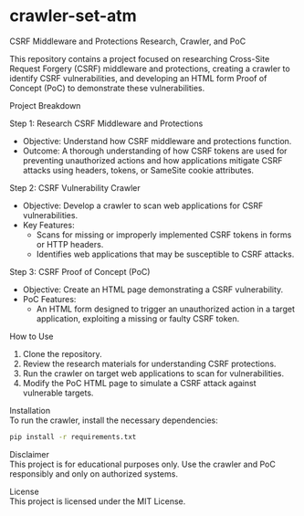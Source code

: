 # crawler-set-atm

CSRF Middleware and Protections Research, Crawler, and PoC

This repository contains a project focused on researching Cross-Site Request Forgery (CSRF) middleware and protections, creating a crawler to identify CSRF vulnerabilities, and developing an HTML form Proof of Concept (PoC) to demonstrate these vulnerabilities.

Project Breakdown

Step 1: Research CSRF Middleware and Protections  
- Objective: Understand how CSRF middleware and protections function.  
- Outcome: A thorough understanding of how CSRF tokens are used for preventing unauthorized actions and how applications mitigate CSRF attacks using headers, tokens, or SameSite cookie attributes.

Step 2: CSRF Vulnerability Crawler  
- Objective: Develop a crawler to scan web applications for CSRF vulnerabilities.  
- Key Features:  
  - Scans for missing or improperly implemented CSRF tokens in forms or HTTP headers.  
  - Identifies web applications that may be susceptible to CSRF attacks.

Step 3: CSRF Proof of Concept (PoC)  
- Objective: Create an HTML page demonstrating a CSRF vulnerability.  
- PoC Features:  
  - An HTML form designed to trigger an unauthorized action in a target application, exploiting a missing or faulty CSRF token.

How to Use  
1. Clone the repository.  
2. Review the research materials for understanding CSRF protections.  
3. Run the crawler on target web applications to scan for vulnerabilities.  
4. Modify the PoC HTML page to simulate a CSRF attack against vulnerable targets.

Installation  
To run the crawler, install the necessary dependencies:  
```bash
pip install -r requirements.txt
```

Disclaimer  
This project is for educational purposes only. Use the crawler and PoC responsibly and only on authorized systems.

License  
This project is licensed under the MIT License.

